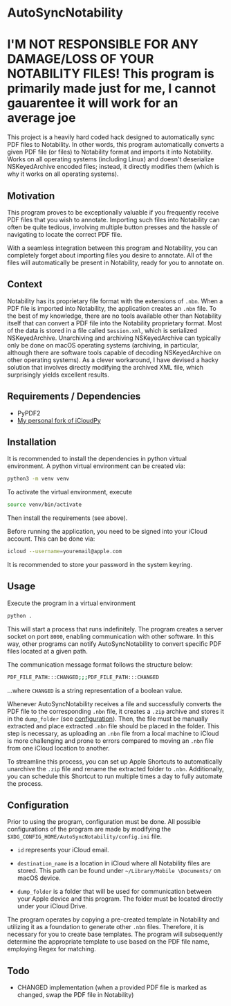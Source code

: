 # AutoSyncNotability

# I'M NOT RESPONSIBLE FOR ANY DAMAGE/LOSS OF YOUR NOTABILITY FILES! This program is primarily made just for me, I cannot gauarentee it will work for an average joe

This project is a heavily hard coded hack designed to automatically sync PDF files to Notability. In other words, this program automatically converts a given PDF file (or files) to Notability format and imports it into Notability.
Works on all operating systems (including Linux) and doesn't deserialize NSKeyedArchive encoded files; instead, it directly modifies them (which is why it works on all operating systems).

## Motivation
This program proves to be exceptionally valuable if you frequently receive PDF files that you wish to annotate. Importing such files into Notability can often be quite tedious, involving multiple button presses and the hassle of navigating to locate the correct PDF file.

With a seamless integration between this program and Notability, you can completely forget about importing files you desire to annotate. All of the files will automatically be present in Notability, ready for you to annotate on.

## Context
Notability has its proprietary file format with the extensions of `.nbn`. When a PDF file is imported into Notability, the application creates an `.nbn` file. To the best of my knowledge, there are no tools available other than Notability itself that can convert a PDF file into the Notability proprietary format. Most of the data is stored in a file called `Session.xml`, which is serialized NSKeyedArchive. Unarchiving and archiving NSKeyedArchive can typically only be done on macOS operating systems (archiving, in particular, although there are software tools capable of decoding NSKeyedArchive on other operating systems). As a clever workaround, I have devised a hacky solution that involves directly modifying the archived XML file, which surprisingly yields excellent results.

## Requirements / Dependencies
- PyPDF2
- [My personal fork of iCloudPy](https://github.com/crissNb/icloudpy)

## Installation
It is recommended to install the dependencies in python virtual environment. A python virtual environment can be created via:
```bash
python3 -m venv venv
```
To activate the virtual environment, execute
```bash
source venv/bin/activate
```

Then install the requirements (see above).

Before running the application, you need to be signed into your iCloud account. This can be done via:
```bash
icloud --username=youremail@apple.com
```
It is recommended to store your password in the system keyring.

## Usage
Execute the program in a virtual environment
```bash
python .
```
This will start a process that runs indefinitely. The program creates a server socket on port `8000`, enabling communication with other software. In this way, other programs can notify AutoSyncNotability to convert specific PDF files located at a given path.

The communication message format follows the structure below:
```bash
PDF_FILE_PATH:::CHANGED;;;PDF_FILE_PATH:::CHANGED
```

...where `CHANGED` is a string representation of a boolean value.

Whenever AutoSyncNotability receives a file and successfully converts the PDF file to the corresponding `.nbn` file, it creates a `.zip` archive and stores it in the `dump_folder` (see [configuration](#configuration)). Then, the file must be manually extracted and place extracted `.nbn` file should be placed in the folder. This step is necessary, as uploading an `.nbn` file from a local machine to iCloud is more challenging and prone to errors compared to moving an `.nbn` file from one iCloud location to another.

To streamline this process, you can set up Apple Shortcuts to automatically unarchive the `.zip` file and rename the extracted folder to `.nbn`. Additionally, you can schedule this Shortcut to run multiple times a day to fully automate the process.

## Configuration
Prior to using the program, configuration must be done. All possible configurations of the program are made by modifying the `$XDG_CONFIG_HOME/AutoSyncNotability/config.ini` file.

- `id` represents your iCloud email.

- `destination_name` is a location in iCloud where all Notability files are stored. This path can be  found under `~/Library/Mobile \Documents/` on macOS device.

- `dump_folder` is a folder that will be used for communication between your Apple device and this program. The folder must be located directly under your iCloud Drive.

The program operates by copying a pre-created template in Notability and utilizing it as a foundation to generate other `.nbn` files. Therefore, it is necessary for you to create base templates. The program will subsequently determine the appropriate template to use based on the PDF file name, employing Regex for matching.

## Todo
- CHANGED implementation (when a provided PDF file is marked as changed, swap the PDF file in Notability)

